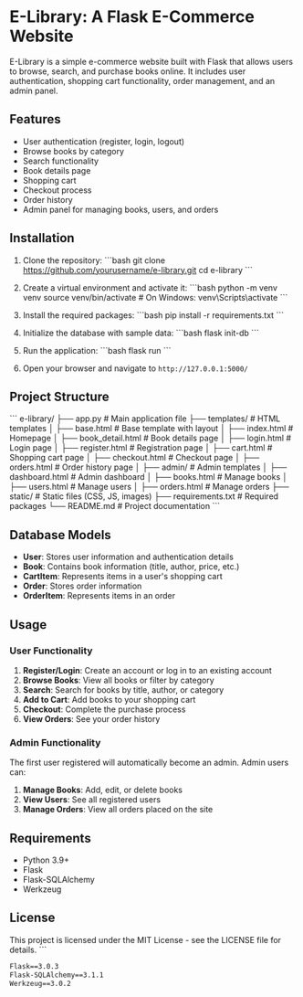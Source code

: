 # E-Library: A Flask E-Commerce Website

E-Library is a simple e-commerce website built with Flask that allows users to browse, search, and purchase books online. It includes user authentication, shopping cart functionality, order management, and an admin panel.

## Features

- User authentication (register, login, logout)
- Browse books by category
- Search functionality
- Book details page
- Shopping cart
- Checkout process
- Order history
- Admin panel for managing books, users, and orders

## Installation

1. Clone the repository:
\`\`\`bash
git clone https://github.com/yourusername/e-library.git
cd e-library
\`\`\`

2. Create a virtual environment and activate it:
\`\`\`bash
python -m venv venv
source venv/bin/activate  # On Windows: venv\Scripts\activate
\`\`\`

3. Install the required packages:
\`\`\`bash
pip install -r requirements.txt
\`\`\`

4. Initialize the database with sample data:
\`\`\`bash
flask init-db
\`\`\`

5. Run the application:
\`\`\`bash
flask run
\`\`\`

6. Open your browser and navigate to `http://127.0.0.1:5000/`

## Project Structure

\`\`\`
e-library/
├── app.py                 # Main application file
├── templates/             # HTML templates
│   ├── base.html          # Base template with layout
│   ├── index.html         # Homepage
│   ├── book_detail.html   # Book details page
│   ├── login.html         # Login page
│   ├── register.html      # Registration page
│   ├── cart.html          # Shopping cart page
│   ├── checkout.html      # Checkout page
│   ├── orders.html        # Order history page
│   ├── admin/             # Admin templates
│       ├── dashboard.html # Admin dashboard
│       ├── books.html     # Manage books
│       ├── users.html     # Manage users
│       ├── orders.html    # Manage orders
├── static/                # Static files (CSS, JS, images)
├── requirements.txt       # Required packages
└── README.md              # Project documentation
\`\`\`

## Database Models

- **User**: Stores user information and authentication details
- **Book**: Contains book information (title, author, price, etc.)
- **CartItem**: Represents items in a user's shopping cart
- **Order**: Stores order information
- **OrderItem**: Represents items in an order

## Usage

### User Functionality

1. **Register/Login**: Create an account or log in to an existing account
2. **Browse Books**: View all books or filter by category
3. **Search**: Search for books by title, author, or category
4. **Add to Cart**: Add books to your shopping cart
5. **Checkout**: Complete the purchase process
6. **View Orders**: See your order history

### Admin Functionality

The first user registered will automatically become an admin. Admin users can:

1. **Manage Books**: Add, edit, or delete books
2. **View Users**: See all registered users
3. **Manage Orders**: View all orders placed on the site

## Requirements

- Python 3.9+
- Flask
- Flask-SQLAlchemy
- Werkzeug

## License

This project is licensed under the MIT License - see the LICENSE file for details.
\`\`\`

```txt file="requirements.txt"
Flask==3.0.3
Flask-SQLAlchemy==3.1.1
Werkzeug==3.0.2
